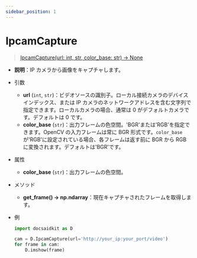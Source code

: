 ```yaml
---
sidebar_position: 1
---
```


# IpcamCapture

> [IpcamCapture(url: int, str, color_base: str) -> None](https://github.com/DocsaidLab/DocsaidKit/blob/71170598902b6f8e89a969f1ce27ed4fd05b2ff2/docsaidkit/vision/ipcam/camera.py#L11)

- **説明**：IP カメラから画像をキャプチャします。

- 引数

  - **url** (`int`, `str`)：ビデオソースの識別子。ローカル接続カメラのデバイスインデックス、または IP カメラのネットワークアドレスを含む文字列で指定できます。ローカルカメラの場合、通常は 0 がデフォルトカメラです。デフォルトは 0 です。
  - **color_base** (`str`)：出力フレームの色空間。'BGR'または'RGB'を指定できます。OpenCV の入力フレームは常に BGR 形式です。`color_base`が'RGB'に設定されている場合、各フレームは返す前に BGR から RGB に変換されます。デフォルトは'BGR'です。

- 属性

  - **color_base** (`str`)：出力フレームの色空間。

- メソッド

  - **get_frame() -> np.ndarray**：現在キャプチャされたフレームを取得します。

- 例

  ```python
  import docsaidkit as D

  cam = D.IpcamCapture(url='http://your_ip:your_port/video')
  for frame in cam:
      D.imshow(frame)
  ```
